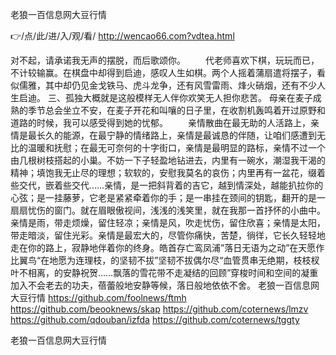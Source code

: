 
老狼一百信息网大豆行情




👉/点/此/进/入/观/看/ http://wencao66.com?vdtea.html




对不起，请承诺我无声的摆脱，而后歌颂你。
　　代老师喜欢下棋，玩玩而已，不计较输赢。在棋盘中却得到启迪，感叹人生如棋。两个人摇着蒲扇遣将摆子，看似儒雅，其中却仍见金戈铁马、虎斗龙争，还有风雪雷雨、烽火硝烟，还有不少人生启迪。
	三、孤独大概就是这般模样无人伴你欢笑无人担你悲苦。
母亲在麦子成熟的季节总会坐立不安，在麦子开花和叫嚷的日子里，在收割机轰鸣着开过原野和道路的时候，我可以感受得到她的忧郁。
　　亲情散曲在最无助的人活路上，亲情是最长久的能源，在最宁静的情绪路上，亲情是最诚恳的伴随，让咱们感遭到无比的温暖和抚慰；在最无可奈何的十字街口，亲情是最明显的路标，亲情不过一个由几根树枝搭起的小巢。不妨一下子轻盈地钻进去，内里有一碗水，潮湿我干渴的精神；填饱我无止尽的理想；软软的，安慰我莫名的哀伤；内里再有一盆花，缀着些交代，嵌着些交代……亲情，是一把斜背着的吉它，越到情深处，越能扒拉你的心弦；是一挂藤萝，它老是紧紧牵着你的手；是一串挂在颈间的钥匙，翻开的是一扇扇忧伤的窗门。就在眉眼傲视间，浅浅的浅笑里，就在我那一首抒怀的小曲中。亲情是雨，带走烦燥，留住轻凉；亲情是风，吹走忧伤，留住欣喜；亲情是太阳，带走暗淡，留住光彩。亲情是最宏大的，尽管你痛快，苦楚，徜徉，它长久轻轻地走在你的路上，寂静地伴着你的终身。皓首存亡鸾凤浦”落日无语为之动”在天愿作比翼鸟“在地愿为连理枝，的坚韧不拔”坚韧不拔偶尔尽“血管贯串无绝期，枝枝杈叶不相离，的安静祝贺……飘落的雪花带不走凝结的回顾”穿梭时间和空间的凝重加入不会老去的功夫，蓓蕾般地安静等候，落日般地依依不舍。
老狼一百信息网大豆行情 https://github.com/foolnews/ftmh
https://github.com/beooknews/skap
https://github.com/coternews/lmzv
https://github.com/qdouban/izfda
https://github.com/coternews/tggty





老狼一百信息网大豆行情

